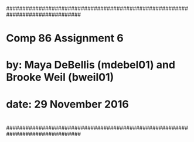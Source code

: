 ###############################################################################
#
#   Comp 86 Assignment 6
#
#       by: Maya DeBellis (mdebel01) and Brooke Weil (bweil01)
#     date: 29 November 2016
#
###############################################################################
